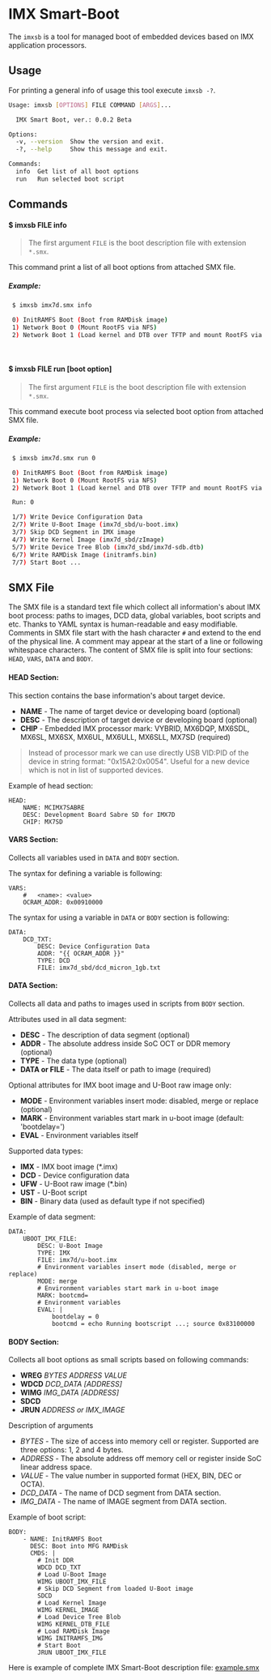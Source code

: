 IMX Smart-Boot
==============

The `imxsb` is a tool for managed boot of embedded devices based on IMX application processors.

Usage
-----

For printing a general info of usage this tool execute `imxsb -?`.

```sh
Usage: imxsb [OPTIONS] FILE COMMAND [ARGS]...

  IMX Smart Boot, ver.: 0.0.2 Beta

Options:
  -v, --version  Show the version and exit.
  -?, --help     Show this message and exit.

Commands:
  info  Get list of all boot options
  run   Run selected boot script
```

## Commands

#### $ imxsb FILE info

> The first argument `FILE` is the boot description file with extension `*.smx`.

This command print a list of all boot options from attached SMX file.

##### Example:

```sh
 $ imxsb imx7d.smx info

 0) InitRAMFS Boot (Boot from RAMDisk image)
 1) Network Boot 0 (Mount RootFS via NFS)
 2) Network Boot 1 (Load kernel and DTB over TFTP and mount RootFS via NFS)

```

<br>

#### $ imxsb FILE run [boot option]

> The first argument `FILE` is the boot description file with extension `*.smx`.

This command execute boot process via selected boot option from attached SMX file.

##### Example:

```sh
 $ imxsb imx7d.smx run 0

 0) InitRAMFS Boot (Boot from RAMDisk image)
 1) Network Boot 0 (Mount RootFS via NFS)
 2) Network Boot 1 (Load kernel and DTB over TFTP and mount RootFS via NFS)

 Run: 0

 1/7) Write Device Configuration Data
 2/7) Write U-Boot Image (imx7d_sbd/u-boot.imx)
 3/7) Skip DCD Segment in IMX image
 4/7) Write Kernel Image (imx7d_sbd/zImage)
 5/7) Write Device Tree Blob (imx7d_sbd/imx7d-sdb.dtb)
 6/7) Write RAMDisk Image (initramfs.bin)
 7/7) Start Boot ...
```

## SMX File

The SMX file is a standard text file which collect all information's about IMX boot process: paths to images, DCD data, global variables, boot scripts and etc.
Thanks to YAML syntax is human-readable and easy modifiable. Comments in SMX file start with the hash character `#` and extend to the end of the physical line.
A comment may appear at the start of a line or following whitespace characters. The content of SMX file is split into four sections: `HEAD`, `VARS`, `DATA` and `BODY`.

#### HEAD Section:

This section contains the base information's about target device.

* **NAME** - The name of target device or developing board (optional)
* **DESC** - The description of target device or developing board (optional)
* **CHIP** - Embedded IMX processor mark: VYBRID, MX6DQP, MX6SDL, MX6SL, MX6SX, MX6UL, MX6ULL, MX6SLL, MX7SD (required)

>Instead of processor mark we can use directly USB VID:PID of the device in string format: "0x15A2:0x0054". Useful for a new device which is not in list of supported devices.

Example of head section:

```
HEAD:
    NAME: MCIMX7SABRE
    DESC: Development Board Sabre SD for IMX7D
    CHIP: MX7SD
```


#### VARS Section:

Collects all variables used in `DATA` and `BODY` section. 

The syntax for defining a variable is following:

```
VARS:
    #   <name>: <value>
    OCRAM_ADDR: 0x00910000
```

The syntax for using a variable in `DATA` or `BODY` section is following:

```
DATA:
    DCD_TXT:
        DESC: Device Configuration Data
        ADDR: "{{ OCRAM_ADDR }}"
        TYPE: DCD
        FILE: imx7d_sbd/dcd_micron_1gb.txt
```

#### DATA Section:

Collects all data and paths to images used in scripts from `BODY` section.

Attributes used in all data segment:

* **DESC** - The description of data segment (optional)
* **ADDR** - The absolute address inside SoC OCT or DDR memory (optional)
* **TYPE** - The data type (optional)
* **DATA or FILE** - The data itself or path to image (required)

Optional attributes for IMX boot image and U-Boot raw image only:

* **MODE** - Environment variables insert mode: disabled, merge or replace (optional)
* **MARK** - Environment variables start mark in u-boot image (default: 'bootdelay=')
* **EVAL** - Environment variables itself

Supported data types:

* **IMX** - IMX boot image (*.imx)
* **DCD** - Device configuration data
* **UFW** - U-Boot raw image (*.bin)
* **UST** - U-Boot script
* **BIN** - Binary data (used as default type if not specified)

Example of data segment:

```
DATA:
    UBOOT_IMX_FILE:
        DESC: U-Boot Image
        TYPE: IMX
        FILE: imx7d/u-boot.imx
        # Environment variables insert mode (disabled, merge or replace)
        MODE: merge
        # Environment variables start mark in u-boot image
        MARK: bootcmd=
        # Environment variables
        EVAL: |
            bootdelay = 0
            bootcmd = echo Running bootscript ...; source 0x83100000
```

#### BODY Section:

Collects all boot options as small scripts based on following commands:

* **WREG** *BYTES ADDRESS VALUE*
* **WDCD** *DCD_DATA [ADDRESS]*
* **WIMG** *IMG_DATA [ADDRESS]*
* **SDCD**
* **JRUN** *ADDRESS or IMX_IMAGE*

Description of arguments

* *BYTES* - The size of access into memory cell or register. Supported are three options: 1, 2 and 4 bytes.
* *ADDRESS* - The absolute address off memory cell or register inside SoC linear address space.
* *VALUE* - The value number in supported format (HEX, BIN, DEC or OCTA).
* *DCD_DATA* - The name of DCD segment from DATA section.
* *IMG_DATA* - The name of IMAGE segment from DATA section.

Example of boot script:

```
BODY:
    - NAME: InitRAMFS Boot
      DESC: Boot into MFG RAMDisk
      CMDS: |
        # Init DDR
        WDCD DCD_TXT
        # Load U-Boot Image
        WIMG UBOOT_IMX_FILE
        # Skip DCD Segment from loaded U-Boot image
        SDCD
        # Load Kernel Image
        WIMG KERNEL_IMAGE
        # Load Device Tree Blob
        WIMG KERNEL_DTB_FILE
        # Load RAMDisk Image
        WIMG INITRAMFS_IMG
        # Start Boot
        JRUN UBOOT_IMX_FILE
```

Here is example of complete IMX Smart-Boot description file: [example.smx](example.smx)
